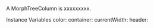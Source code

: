 A MorphTreeColumn is xxxxxxxxx.Instance Variables	color:		<Object>	container:		<Object>	currentWidth:		<Object>	header:		<Object>	isPotentialDropTarget:		<Object>	resizable:		<Object>	rowMorphGetSelector:		<Object>	shrinkWrap:		<Object>color	- xxxxxcontainer	- xxxxxcurrentWidth	- xxxxxheader	- xxxxxisPotentialDropTarget	- xxxxxresizable	- xxxxxrowMorphGetSelector	- xxxxxshrinkWrap	- xxxxx